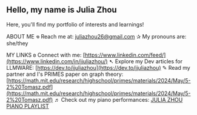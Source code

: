 ## Hello, my name is Julia Zhou

Here, you'll find my portfolio of interests and learnings!

ABOUT ME
𖦹 Reach me at: juliazhou26@gmail.com
✰ My pronouns are: she/they

MY LINKS
ʚ Connect with me: [https://www.linkedin.com/feed/](https://www.linkedin.com/in/jjuliazhou/)
➷ Explore my Dev articles for LLMWARE: [https://dev.to/jjuliazhou](https://dev.to/jjuliazhou)
✎ Read my partner and I's PRIMES paper on graph theory: [https://math.mit.edu/research/highschool/primes/materials/2024/May/5-2%20Tomasz.pdf](https://math.mit.edu/research/highschool/primes/materials/2024/May/5-2%20Tomasz.pdf)
♬ Check out my piano performances: [JULIA ZHOU PIANO PLAYLIST](https://youtube.com/playlist?list=PLXCgejH6jijHoR2DGIjuIWeolBEGt3nvx&si=J9a7UBznS3otMuQQ)
